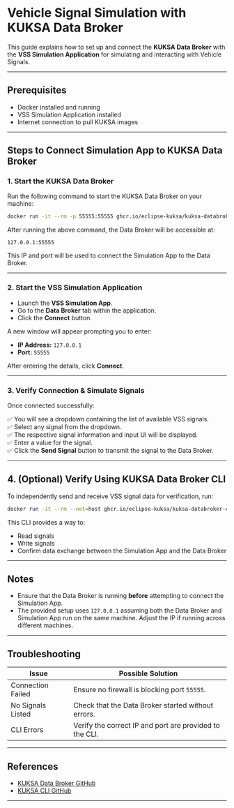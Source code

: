 
# Vehicle Signal Simulation with KUKSA Data Broker

This guide explains how to set up and connect the **KUKSA Data Broker** with the **VSS Simulation Application** for simulating and interacting with Vehicle Signals.

---

## Prerequisites

- Docker installed and running
- VSS Simulation Application installed
- Internet connection to pull KUKSA images

---

## Steps to Connect Simulation App to KUKSA Data Broker

### 1. Start the KUKSA Data Broker

Run the following command to start the KUKSA Data Broker on your machine:

```bash
docker run -it --rm -p 55555:55555 ghcr.io/eclipse-kuksa/kuksa-databroker:main
```

After running the above command, the Data Broker will be accessible at:

```
127.0.0.1:55555
```

This IP and port will be used to connect the Simulation App to the Data Broker.

---

### 2. Start the VSS Simulation Application

- Launch the **VSS Simulation App**.
- Go to the **Data Broker** tab within the application.
- Click the **Connect** button.

A new window will appear prompting you to enter:

- **IP Address:** `127.0.0.1`
- **Port:** `55555`

After entering the details, click **Connect**.

---

### 3. Verify Connection & Simulate Signals

Once connected successfully:

✅ You will see a dropdown containing the list of available VSS signals.  
✅ Select any signal from the dropdown.  
✅ The respective signal information and input UI will be displayed.  
✅ Enter a value for the signal.  
✅ Click the **Send Signal** button to transmit the signal to the Data Broker.  

---

## 4. (Optional) Verify Using KUKSA Data Broker CLI

To independently send and receive VSS signal data for verification, run:

```bash
docker run -it --rm --net=host ghcr.io/eclipse-kuksa/kuksa-databroker-cli:main --server 127.0.0.1:55555
```

This CLI provides a way to:

- Read signals
- Write signals
- Confirm data exchange between the Simulation App and the Data Broker

---

## Notes

- Ensure that the Data Broker is running **before** attempting to connect the Simulation App.
- The provided setup uses `127.0.0.1` assuming both the Data Broker and Simulation App run on the same machine. Adjust the IP if running across different machines.

---

## Troubleshooting

| Issue             | Possible Solution                                      |
|-------------------|-------------------------------------------------------|
| Connection Failed | Ensure no firewall is blocking port `55555`.          |
| No Signals Listed | Check that the Data Broker started without errors.    |
| CLI Errors        | Verify the correct IP and port are provided to the CLI.|

---

## References

- [KUKSA Data Broker GitHub](https://github.com/eclipse/kuksa-databroker)
- [KUKSA CLI GitHub](https://github.com/eclipse/kuksa-databroker-cli)

---
